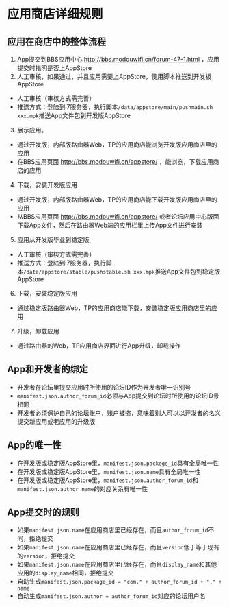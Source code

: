 # 应用商店详细规则
## 应用在商店中的整体流程
1. App提交到BBS应用中心 http://bbs.modouwifi.cn/forum-47-1.html ，应用提交时指明是否上AppStore
2. 人工审核，如果通过，并且应用需要上AppStore，使用脚本推送到开发板AppStore
  - 人工审核（审核方式需完善）
  - 推送方式：登陆到i7服务器，执行脚本`/data/appstore/main/pushmain.sh xxx.mpk`推送App文件包到开发版AppStore
3. 展示应用。
  - 通过开发版，内部版路由器Web，TP的应用商店能浏览开发版应用商店里的应用
  - 在BBS应用页面 http://bbs.modouwifi.cn/appstore/ ，能浏览，下载应用商店的应用
4. 下载，安装开发版应用
  - 通过开发版，内部版路由器Web，TP的应用商店能下载开发版应用商店里的应用
  - 从BBS应用页面 http://bbs.modouwifi.cn/appstore/ 或者论坛应用中心版面下载App文件，然后在路由器Web端的应用栏里上传App文件进行安装
5. 应用从开发版毕业到稳定版
  - 人工审核（审核方式需完善）
  - 推送方式：登陆到i7服务器，执行脚本`/data/appstore/stable/pushstable.sh xxx.mpk`推送App文件包到稳定版AppStore
6. 下载，安装稳定版应用
  - 通过稳定版路由器Web，TP的应用商店能下载，安装稳定版应用商店里的应用
7. 升级，卸载应用
  - 通过路由器的Web，TP应用商店界面进行App升级，卸载操作

## App和开发者的绑定
- 开发者在论坛里提交应用时所使用的论坛ID作为开发者唯一识别号
- `manifest.json.author_forum_id`必须与App提交到论坛时所使用的论坛ID号相同
- 开发者必须保护自己的论坛账户，账户被盗，意味着别人可以以开发者的名义提交新应用或老应用的升级版

## App的唯一性
- 在开发版或稳定版AppStore里，`manifest.json.packege_id`具有全局唯一性
- 在开发版或稳定版AppStore里，`manifest.json.name`具有全局唯一性
- 在开发版或稳定版AppStore里，`manifest.json.author_forum_id`和`manifest.json.author_name`的对应关系有唯一性

## App提交时的规则
- 如果`manifest.json.name`在应用商店里已经存在，而且`author_forum_id`不同，拒绝提交
- 如果`manifest.json.name`在应用商店里已经存在，而且`version`低于等于现有的`version`，拒绝提交
- 如果`manifest.json.name`在应用商店里已经存在，而且`display_name`和其他应用的`display_name`相同，拒绝提交
- 自动生成`manifest.json.package_id = "com." + author_forum_id + "." + name`
- 自动生成`manifest.json.author = author_forum_id`对应的论坛用户名

